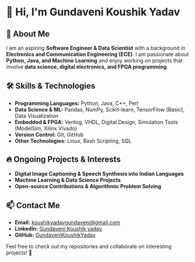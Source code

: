 # 👋 Hi, I'm Gundaveni Koushik Yadav  

## 🚀 About Me  
I am an aspiring **Software Engineer & Data Scientist** with a background in **Electronics and Communication Engineering (ECE)**. I am passionate about **Python, Java, and Machine Learning** and enjoy working on projects that involve **data science, digital electronics, and FPGA programming**.  

## 🛠 Skills & Technologies  
- **Programming Languages:** Python, Java, C++, Perl  
- **Data Science & ML:** Pandas, NumPy, Scikit-learn, TensorFlow (Basic), Data Visualization  
- **Embedded & FPGA:** Verilog, VHDL, Digital Design, Simulation Tools (ModelSim, Xilinx Vivado)  
- **Version Control:** Git, GitHub  
- **Other Technologies:** Linux, Bash Scripting, SQL  

## 🔥 Ongoing Projects & Interests  
- **Digital Image Captioning & Speech Synthesis into Indian Languages**  
- **Machine Learning & Data Science Projects**  
- **Open-source Contributions & Algorithmic Problem Solving**  

## 📫 Contact Me  
- **Email:** [koushikyadavgundaveni@gmail.com](mailto:koushikyadavgundaveni@gmail.com) 
- **LinkedIn:** [Gundaveni Koushik yadav](https://www.linkedin.com/in/gundaveni-koushik-yadav/)  
- **GitHub:** [GundaveniKoushikYadav](https://github.com/GundaveniKoushikYadav)  

Feel free to check out my repositories and collaborate on interesting projects! 🚀  
